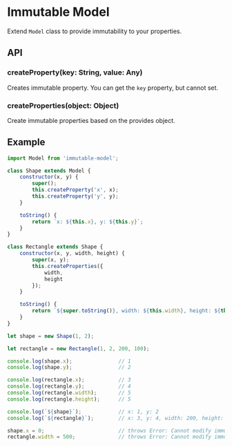 Immutable Model
===============

Extend ```Model``` class to provide immutability to your properties.

## API

### createProperty(key: String, value: Any)

Creates immutable property. You can get the ```key``` property, but cannot set.

### createProperties(object: Object)

Create immutable properties based on the provides object.

## Example

```js
import Model from 'immutable-model';

class Shape extends Model {
    constructor(x, y) {
        super();
        this.createProperty('x', x);
        this.createProperty('y', y);
    }

    toString() {
        return `x: ${this.x}, y: ${this.y}`;
    }
}

class Rectangle extends Shape {
    constructor(x, y, width, height) {
        super(x, y);
        this.createProperties({
            width,
            height
        });
    }

    toString() {
        return `${super.toString()}, width: ${this.width}, height: ${this.height}`;
    }
}

let shape = new Shape(1, 2);

let rectangle = new Rectangle(1, 2, 200, 100);

console.log(shape.x);               // 1
console.log(shape.y);               // 2

console.log(rectangle.x);           // 3
console.log(rectangle.y);           // 4
console.log(rectangle.width);       // 5
console.log(rectangle.height);      // 5

console.log(`${shape}`);            // x: 1, y: 2
console.log(`${rectangle}`);        // x: 3, y: 4, width: 200, height: 100

shape.x = 0;                        // throws Error: Cannot modify immutable property 'x'
rectangle.width = 500;              // throws Error: Cannot modify immutable property 'width'
```
